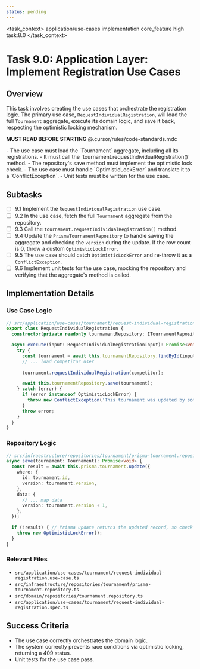 ```yaml
---
status: pending
---
```


<task_context>
<domain>application/use-cases</domain>
<type>implementation</type>
<scope>core_feature</scope>
<complexity>high</complexity>
<dependencies>task:8.0</dependencies>
</task_context>

# Task 9.0: Application Layer: Implement Registration Use Cases

## Overview

This task involves creating the use cases that orchestrate the registration logic. The primary use case, `RequestIndividualRegistration`, will load the full `Tournament` aggregate, execute its domain logic, and save it back, respecting the optimistic locking mechanism.

<import>**MUST READ BEFORE STARTING** @.cursor/rules/code-standards.mdc</import>

<requirements>
- The use case must load the `Tournament` aggregate, including all its registrations.
- It must call the `tournament.requestIndividualRegistration()` method.
- The repository's save method must implement the optimistic lock check.
- The use case must handle `OptimisticLockError` and translate it to a `ConflictException`.
- Unit tests must be written for the use case.
</requirements>

## Subtasks

- [ ] 9.1 Implement the `RequestIndividualRegistration` use case.
- [ ] 9.2 In the use case, fetch the full `Tournament` aggregate from the repository.
- [ ] 9.3 Call the `tournament.requestIndividualRegistration()` method.
- [ ] 9.4 Update the `PrismaTournamentRepository` to handle saving the aggregate and checking the `version` during the update. If the row count is 0, throw a custom `OptimisticLockError`.
- [ ] 9.5 The use case should catch `OptimisticLockError` and re-throw it as a `ConflictException`.
- [ ] 9.6 Implement unit tests for the use case, mocking the repository and verifying that the aggregate's method is called.

## Implementation Details

### Use Case Logic

```typescript
// src/application/use-cases/tournament/request-individual-registration.use-case.ts (conceptual)
export class RequestIndividualRegistration {
  constructor(private readonly tournamentRepository: ITournamentRepository) {}

  async execute(input: RequestIndividualRegistrationInput): Promise<void> {
    try {
      const tournament = await this.tournamentRepository.findById(input.tournamentId);
      // ... load competitor user
      
      tournament.requestIndividualRegistration(competitor);

      await this.tournamentRepository.save(tournament);
    } catch (error) {
      if (error instanceof OptimisticLockError) {
        throw new ConflictException('This tournament was updated by someone else. Please try again.');
      }
      throw error;
    }
  }
}
```

### Repository Logic

```typescript
// src/infraestructure/repositories/tournament/prisma-tournament.repository.ts (conceptual)
async save(tournament: Tournament): Promise<void> {
  const result = await this.prisma.tournament.update({
    where: {
      id: tournament.id,
      version: tournament.version,
    },
    data: {
      // ... map data
      version: tournament.version + 1,
    },
  });

  if (!result) { // Prisma update returns the updated record, so check might need adjustment based on actual return value on failure
    throw new OptimisticLockError();
  }
}
```

### Relevant Files

- `src/application/use-cases/tournament/request-individual-registration.use-case.ts`
- `src/infraestructure/repositories/tournament/prisma-tournament.repository.ts`
- `src/domain/repositories/tournament.repository.ts`
- `src/application/use-cases/tournament/request-individual-registration.spec.ts`

## Success Criteria

- The use case correctly orchestrates the domain logic.
- The system correctly prevents race conditions via optimistic locking, returning a 409 status.
- Unit tests for the use case pass.
